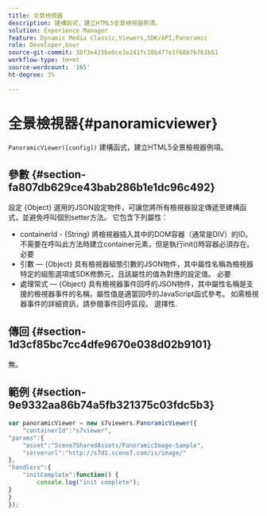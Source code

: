 ```yaml
---
title: 全景檢視器
description: 建構函式，建立HTML5全景檢視器例項。
solution: Experience Manager
feature: Dynamic Media Classic,Viewers,SDK/API,Panoramic
role: Developer,User
source-git-commit: 38f3e425be0ce3e241fc18b477e3f68b7b763b51
workflow-type: tm+mt
source-wordcount: '165'
ht-degree: 3%

---
```


# 全景檢視器{#panoramicviewer}

`PanoramicViewer([config])`
建構函式，建立HTML5全景檢視器例項。

## 參數 {#section-fa807db629ce43bab286b1e1dc96c492}

設定
{Object} 選用的JSON設定物件，可讓您將所有檢視器設定傳遞至建構函式，並避免呼叫個別setter方法。 它包含下列屬性：

* containerId - {String} 將檢視器插入其中的DOM容器（通常是DIV）的ID。 不需要在呼叫此方法時建立container元素，但是執行init()時容器必須存在。 必要
* 引數 —  {Object} 具有檢視器組態引數的JSON物件，其中屬性名稱為檢視器特定的組態選項或SDK修飾元，且該屬性的值為對應的設定值。 必要
* 處理常式 —  {Object} 具有檢視器事件回呼的JSON物件，其中屬性名稱是支援的檢視器事件的名稱，屬性值是適當回呼的JavaScript函式參考。 如需檢視器事件的詳細資訊，請參閱事件回呼區段。 選擇性.


## 傳回 {#section-1d3cf85bc7cc4dfe9670e038d02b9101}

無。

## 範例 {#section-9e9332aa86b74a5fb321375c03fdc5b3}

```javascript {.line-numbers}
var panoramicViewer = new s7viewers.PanoramicViewer({
    "containerId":"s7viewer",
"params":{
    "asset":"Scene7SharedAssets/PanoramicImage-Sample",
    "serverurl":"http://s7d1.scene7.com/is/image/"
},
"handlers":{
    "initComplete":function() {
        console.log("init complete");
}
}
});
```
